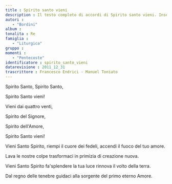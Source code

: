 ```yaml
--- 
title : Spirito santo vieni
description : Il testo completo di accordi di Spirito santo vieni. Inseriscila nel tuo canzoniere!
autori : 
   - "Bordini"
album : 
tonalita : Re
famiglia : 
   - "Liturgica"
gruppo : 
momenti : 
   - "Pentecoste"
identificatore : spirito_santo_vieni
datarevisione : 2011_12_31
trascrittore : Francesco Endrici - Manuel Toniato
--- 
```




Spirito Santo, Spirito Santo,


Spirito Santo vieni!


Vieni dai quattro venti,


Spirito del Signore,


Spirito dell'Amore,


Spirito Santo vieni!


Vieni Santo Spirito, riempi il cuore dei fedeli,
accendi il fuoco del tuo amore.


Lava le nostre colpe trasformaci in primizia
di creazione nuova.


Vieni Santo Spirito fa'splendere la tua luce
rinnova il volto della terra.


Dal regno delle tenebre guidaci alla sorgente
del primo eterno Amore.


